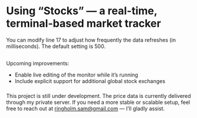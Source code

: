 # Using “Stocks” — a real-time, terminal-based market tracker
You can modify line 17 to adjust how frequently the data refreshes (in milliseconds). The default setting is 500.

##
Upcoming improvements:
- Enable live editing of the monitor while it’s running
- Include explicit support for additional global stock exchanges

###
This project is still under development. The price data is currently delivered through my private server.
If you need a more stable or scalable setup, feel free to reach out at ringholm.sam@gmail.com
 — I’ll gladly assist.
